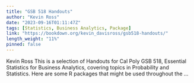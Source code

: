 ```yaml
---
title: "GSB 518 Handouts"
author: "Kevin Ross"
date: "2023-09-16T01:11:47Z"
tags: [Statistics, Business Analytics, Package]
link: "https://bookdown.org/kevin_davisross/gsb518-handouts/"
length_weight: "11%"
pinned: false
---
```


Kevin Ross This is a selection of Handouts for Cal Poly GSB 518, Essential Statistics for Business Analytics, covering topics in Probability and Statistics. Here are some R packages that might be used throughout the ...
